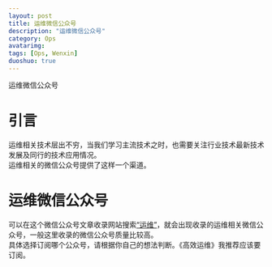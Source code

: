 ```yaml
---
layout: post
title: 运维微信公众号
description: "运维微信公众号"
category: Ops
avatarimg:
tags: [Ops, Wenxin]
duoshuo: true
---
```


运维微信公众号

# 引言
运维相关技术层出不穷，当我们学习主流技术之时，也需要关注行业技术最新技术发展及同行的技术应用情况。  
运维相关的微信公众号提供了这样一个渠道。

# 运维微信公众号

可以在这个微信公众号文章收录网站搜索[“运维”](http://chuansong.me/search?q=%E8%BF%90%E7%BB%B4)，就会出现收录的运维相关微信公众号，一般这里收录的微信公众号质量比较高。  
具体选择订阅哪个公众号，请根据你自己的想法判断。《高效运维》我推荐应该要订阅。

